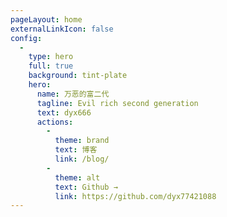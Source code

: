 ```yaml
---
pageLayout: home
externalLinkIcon: false
config:
  -
    type: hero
    full: true
    background: tint-plate
    hero:
      name: 万恶的富二代
      tagline: Evil rich second generation
      text: dyx666
      actions:
        -
          theme: brand
          text: 博客
          link: /blog/
        -
          theme: alt
          text: Github →
          link: https://github.com/dyx77421088
---
```

